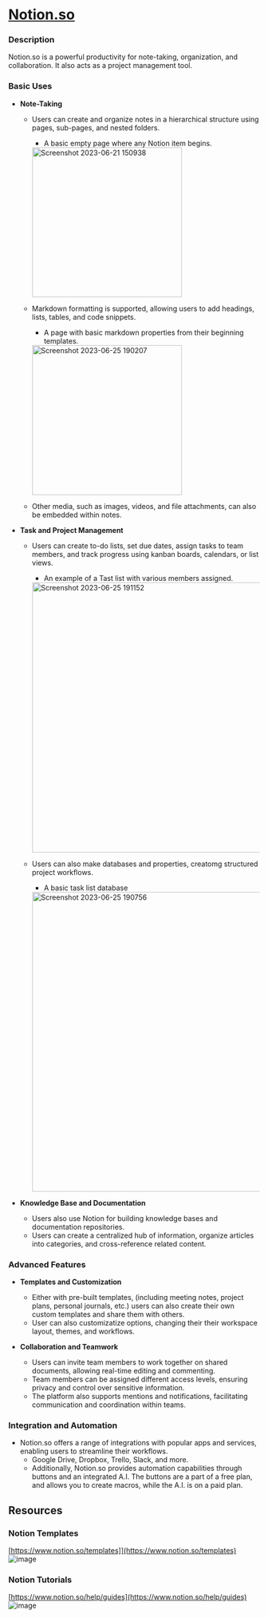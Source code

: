 # [Notion.so](www.notion.so)
### Description
Notion.so is a powerful productivity for note-taking, organization, and collaboration. It also acts as a project management tool.

### Basic Uses
- **Note-Taking**
  - Users can create and organize notes in a hierarchical structure using pages, sub-pages, and nested folders.

      - A basic empty page where any Notion item begins.
    <img width="300" alt="Screenshot 2023-06-21 150938" src="https://github.com/mdl0100/4883-SoftwareTools-Lopez/assets/7751091/d2b1c119-76e6-42ba-baae-e6739fdd34a7">

  - Markdown formatting is supported, allowing users to add headings, lists, tables, and code snippets.
  
    - A page with basic markdown properties from their beginning templates.
      
    <img width="300" alt="Screenshot 2023-06-25 190207" src="https://github.com/mdl0100/4883-SoftwareTools-Lopez/assets/7751091/2d4a5907-31a1-4725-8ca5-a3467bb284a7">

  - Other media, such as images, videos, and file attachments, can also be embedded within notes.

- **Task and Project Management**
  - Users can create to-do lists, set due dates, assign tasks to team members, and track progress using kanban boards, calendars, or list views.
    - An example of a Tast list with various members assigned.
    <img width="541" alt="Screenshot 2023-06-25 191152" src="https://github.com/mdl0100/4883-SoftwareTools-Lopez/assets/7751091/69ff02d6-8973-418e-b673-7a198dd42cbb">

    
  - Users can also make databases and properties, creatomg structured project workflows.
    - A basic task list database
    <img width="600" alt="Screenshot 2023-06-25 190756" src="https://github.com/mdl0100/4883-SoftwareTools-Lopez/assets/7751091/f1082b66-a15d-4bb4-97b2-95989242ae52">


- **Knowledge Base and Documentation**
  - Users also use Notion for building knowledge bases and documentation repositories.
  - Users can create a centralized hub of information, organize articles into categories, and cross-reference related content.

### Advanced Features
- **Templates and Customization**
  - Either with pre-built templates, (including meeting notes, project plans, personal journals, etc.) users can also create their own custom templates and share them with others.
  - User can also customizatize options, changing their their workspace layout, themes, and workflows.

- **Collaboration and Teamwork**
  - Users can invite team members to work together on shared documents, allowing real-time editing and commenting.
  - Team members can be assigned different access levels, ensuring privacy and control over sensitive information.
  - The platform also supports mentions and notifications, facilitating communication and coordination within teams.

### Integration and Automation
- Notion.so offers a range of integrations with popular apps and services, enabling users to streamline their workflows.
  - Google Drive, Dropbox, Trello, Slack, and more.
  - Additionally, Notion.so provides automation capabilities through buttons and an integrated A.I. The buttons are a part of a free plan, and allows you to create macros, while the A.I. is on a paid plan.

## Resources
### Notion Templates
  [https://www.notion.so/templates]](https://www.notion.so/templates)
  ![image](https://github.com/mdl0100/4883-SoftwareTools-Lopez/assets/7751091/c57c8f20-296c-4cc9-93a9-242446e1eb4a)

### Notion Tutorials
  [https://www.notion.so/help/guides](https://www.notion.so/help/guides)
  ![image](https://github.com/mdl0100/4883-SoftwareTools-Lopez/assets/7751091/194ad878-f4b3-4f41-85df-c344bd7eac67)

